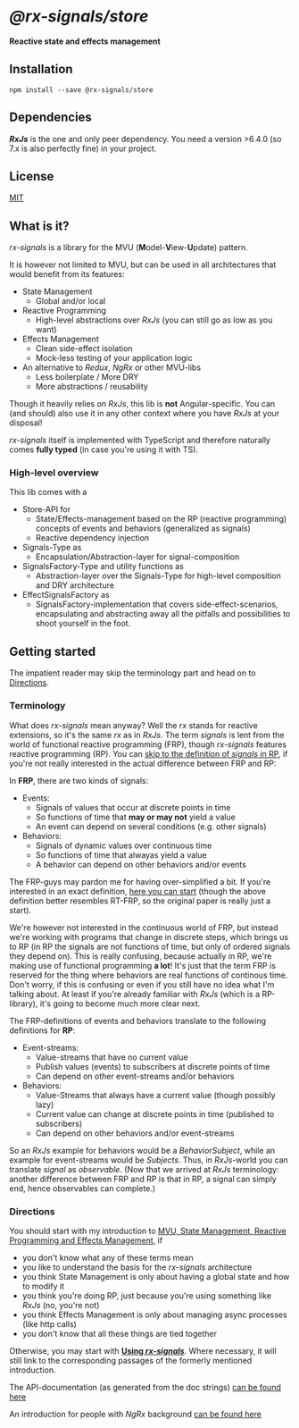# _@rx-signals/store_

**Reactive state and effects management**

## Installation

`npm install --save @rx-signals/store`

## Dependencies

**_RxJs_** is the one and only peer dependency. You need a version >6.4.0 (so 7.x is also perfectly fine) in your project.

## License

[MIT](https://choosealicense.com/licenses/mit/)

## What is it?

_rx-signals_ is a library for the MVU (**M**odel-**V**iew-**U**pdate) pattern.

It is however not limited to MVU, but can be used in all architectures that would benefit from its features:
* State Management
  * Global and/or local
* Reactive Programming
  * High-level abstractions over _RxJs_ (you can still go as low as you want)
* Effects Management
  * Clean side-effect isolation
  * Mock-less testing of your application logic
* An alternative to _Redux_, _NgRx_ or other MVU-libs
  * Less boilerplate / More DRY
  * More abstractions / reusability

Though it heavily relies on _RxJs_, this lib is **not** Angular-specific. You can (and should) also use it in any other context where you have _RxJs_ at your disposal!

_rx-signals_ itself is implemented with TypeScript and therefore naturally comes **fully typed** (in case you're using it with TS).

### High-level overview
This lib comes with a
* Store-API for
  * State/Effects-management based on the RP (reactive programming) concepts of events and behaviors (generalized as signals)
  * Reactive dependency injection
* Signals-Type as
  * Encapsulation/Abstraction-layer for signal-composition
* SignalsFactory-Type and utility functions as
  * Abstraction-layer over the Signals-Type for high-level composition and DRY architecture
* EffectSignalsFactory as
  * SignalsFactory-implementation that covers side-effect-scenarios, encapsulating and abstracting away all the pitfalls and possibilities to shoot yourself in the foot.

## Getting started

The impatient reader may skip the terminology part and head on to [Directions](#directions).

### Terminology <a name="terminology"></a>

What does _rx-signals_ mean anyway?
Well the _rx_ stands for reactive extensions, so it's the same _rx_ as in _RxJs_.
The term _signals_ is lent from the world of functional reactive programming (FRP), though _rx-signals_ features reactive programming (RP).
You can [skip to the definition of _signals_ in RP](#rp-signals-definition), if you're not really interested in the actual difference between FRP and RP:

In **FRP**, there are two kinds of signals:
* Events:
  * Signals of values that occur at discrete points in time
  * So functions of time that **may or may not** yield a value
  * An event can depend on several conditions (e.g. other signals)
* Behaviors:
  * Signals of dynamic values over continuous time
  * So functions of time that alwayas yield a value
  * A behavior can depend on other behaviors and/or events

The FRP-guys may pardon me for having over-simplified a bit. 
If you're interested in an exact definition, [here you can start](http://conal.net/papers/icfp97/) (though the above definition better resembles RT-FRP, so the original paper is really just a start).

We're however not interested in the continuous world of FRP, but instead we're working with programs that change in discrete steps, which brings us to RP (in RP the signals are not functions of time, but only of ordered signals they depend on).
This is really confusing, because actually in RP, we're making use of functional programming **a lot**! 
It's just that the term FRP is reserved for the thing where behaviors are real functions of continous time.
Don't worry, if this is confusing or even if you still have no idea what I'm talking about. 
At least if you're already familiar with _RxJs_ (which is a RP-library), it's going to become much more clear next.

The FRP-definitions of events and behaviors translate to the following definitions for **RP**:<a name="rp-signals-definition"></a>
* Event-streams:
  * Value-streams that have no current value
  * Publish values (events) to subscribers at discrete points of time
  * Can depend on other event-streams and/or behaviors
* Behaviors:
  * Value-Streams that always have a current value (though possibly lazy)
  * Current value can change at discrete points in time (published to subscribers)
  * Can depend on other behaviors and/or event-streams

So an _RxJs_ example for behaviors would be a _BehaviorSubject_, while an example for event-streams would be _Subjects_.
Thus, in _RxJs_-world you can translate _signal_ as _observable_. (Now that we arrived at _RxJs_ terminology: another difference between FRP and RP is that in RP, a signal can simply end, hence observables can complete.)

### Directions <a name="directions"></a>

You should start with my introduction to [MVU, State Management, Reactive Programming and Effects Management](https://github.com/gneu77/rx-signals/blob/master/docs/rp_state_effects_start.md), if
* you don't know what any of these terms mean
* you like to understand the basis for the _rx-signals_ architecture
* you think State Management is only about having a global state and how to modify it
* you think you're doing RP, just because you're using something like _RxJs_ (no, you're not)
* you think Effects Management is only about managing async processes (like http calls)
* you don't know that all these things are tied together

Otherwise, you may start with [**Using _rx-signals_**](https://github.com/gneu77/rx-signals/blob/master/docs/rx-signals_start.md). 
Where necessary, it will still link to the corresponding passages of the formerly mentioned introduction.

The API-documentation (as generated from the doc strings) [can be found here](https://rawcdn.githack.com/gneu77/rx-signals/master/docs/tsdoc/index.html)

An introduction for people with _NgRx_ background [can be found here](https://github.com/gneu77/rx-signals/blob/master/docs/ngrx_compare_start.md)
